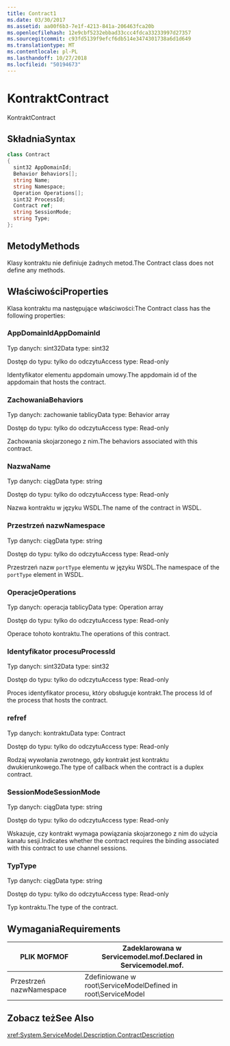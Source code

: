 ```yaml
---
title: Contract1
ms.date: 03/30/2017
ms.assetid: aa00f6b3-7e1f-4213-841a-206463fca20b
ms.openlocfilehash: 12e9cbf5232ebbad33ccc4fdca33233997d27357
ms.sourcegitcommit: c93fd5139f9efcf6db514e3474301738a6d1d649
ms.translationtype: MT
ms.contentlocale: pl-PL
ms.lasthandoff: 10/27/2018
ms.locfileid: "50194673"
---
```

# <a name="contract"></a><span data-ttu-id="3af8f-102">Kontrakt</span><span class="sxs-lookup"><span data-stu-id="3af8f-102">Contract</span></span>
<span data-ttu-id="3af8f-103">Kontrakt</span><span class="sxs-lookup"><span data-stu-id="3af8f-103">Contract</span></span>  
  
## <a name="syntax"></a><span data-ttu-id="3af8f-104">Składnia</span><span class="sxs-lookup"><span data-stu-id="3af8f-104">Syntax</span></span>  
  
```csharp
class Contract  
{  
  sint32 AppDomainId;  
  Behavior Behaviors[];  
  string Name;  
  string Namespace;  
  Operation Operations[];  
  sint32 ProcessId;  
  Contract ref;  
  string SessionMode;  
  string Type;  
};  
```  
  
## <a name="methods"></a><span data-ttu-id="3af8f-105">Metody</span><span class="sxs-lookup"><span data-stu-id="3af8f-105">Methods</span></span>  
 <span data-ttu-id="3af8f-106">Klasy kontraktu nie definiuje żadnych metod.</span><span class="sxs-lookup"><span data-stu-id="3af8f-106">The Contract class does not define any methods.</span></span>  
  
## <a name="properties"></a><span data-ttu-id="3af8f-107">Właściwości</span><span class="sxs-lookup"><span data-stu-id="3af8f-107">Properties</span></span>  
 <span data-ttu-id="3af8f-108">Klasa kontraktu ma następujące właściwości:</span><span class="sxs-lookup"><span data-stu-id="3af8f-108">The Contract class has the following properties:</span></span>  
  
### <a name="appdomainid"></a><span data-ttu-id="3af8f-109">AppDomainId</span><span class="sxs-lookup"><span data-stu-id="3af8f-109">AppDomainId</span></span>  
 <span data-ttu-id="3af8f-110">Typ danych: sint32</span><span class="sxs-lookup"><span data-stu-id="3af8f-110">Data type: sint32</span></span>  
  
 <span data-ttu-id="3af8f-111">Dostęp do typu: tylko do odczytu</span><span class="sxs-lookup"><span data-stu-id="3af8f-111">Access type: Read-only</span></span>  
  
 <span data-ttu-id="3af8f-112">Identyfikator elementu appdomain umowy.</span><span class="sxs-lookup"><span data-stu-id="3af8f-112">The appdomain id of the appdomain that hosts the contract.</span></span>  
  
### <a name="behaviors"></a><span data-ttu-id="3af8f-113">Zachowania</span><span class="sxs-lookup"><span data-stu-id="3af8f-113">Behaviors</span></span>  
 <span data-ttu-id="3af8f-114">Typ danych: zachowanie tablicy</span><span class="sxs-lookup"><span data-stu-id="3af8f-114">Data type: Behavior array</span></span>  
  
 <span data-ttu-id="3af8f-115">Dostęp do typu: tylko do odczytu</span><span class="sxs-lookup"><span data-stu-id="3af8f-115">Access type: Read-only</span></span>  
  
 <span data-ttu-id="3af8f-116">Zachowania skojarzonego z nim.</span><span class="sxs-lookup"><span data-stu-id="3af8f-116">The behaviors associated with this contract.</span></span>  
  
### <a name="name"></a><span data-ttu-id="3af8f-117">Nazwa</span><span class="sxs-lookup"><span data-stu-id="3af8f-117">Name</span></span>  
 <span data-ttu-id="3af8f-118">Typ danych: ciąg</span><span class="sxs-lookup"><span data-stu-id="3af8f-118">Data type: string</span></span>  
  
 <span data-ttu-id="3af8f-119">Dostęp do typu: tylko do odczytu</span><span class="sxs-lookup"><span data-stu-id="3af8f-119">Access type: Read-only</span></span>  
  
 <span data-ttu-id="3af8f-120">Nazwa kontraktu w języku WSDL.</span><span class="sxs-lookup"><span data-stu-id="3af8f-120">The name of the contract in WSDL.</span></span>  
  
### <a name="namespace"></a><span data-ttu-id="3af8f-121">Przestrzeń nazw</span><span class="sxs-lookup"><span data-stu-id="3af8f-121">Namespace</span></span>  
 <span data-ttu-id="3af8f-122">Typ danych: ciąg</span><span class="sxs-lookup"><span data-stu-id="3af8f-122">Data type: string</span></span>  
  
 <span data-ttu-id="3af8f-123">Dostęp do typu: tylko do odczytu</span><span class="sxs-lookup"><span data-stu-id="3af8f-123">Access type: Read-only</span></span>  
  
 <span data-ttu-id="3af8f-124">Przestrzeń nazw `portType` elementu w języku WSDL.</span><span class="sxs-lookup"><span data-stu-id="3af8f-124">The namespace of the `portType` element in WSDL.</span></span>  
  
### <a name="operations"></a><span data-ttu-id="3af8f-125">Operacje</span><span class="sxs-lookup"><span data-stu-id="3af8f-125">Operations</span></span>  
 <span data-ttu-id="3af8f-126">Typ danych: operacja tablicy</span><span class="sxs-lookup"><span data-stu-id="3af8f-126">Data type: Operation array</span></span>  
  
 <span data-ttu-id="3af8f-127">Dostęp do typu: tylko do odczytu</span><span class="sxs-lookup"><span data-stu-id="3af8f-127">Access type: Read-only</span></span>  
  
 <span data-ttu-id="3af8f-128">Operace tohoto kontraktu.</span><span class="sxs-lookup"><span data-stu-id="3af8f-128">The operations of this contract.</span></span>  
  
### <a name="processid"></a><span data-ttu-id="3af8f-129">Identyfikator procesu</span><span class="sxs-lookup"><span data-stu-id="3af8f-129">ProcessId</span></span>  
 <span data-ttu-id="3af8f-130">Typ danych: sint32</span><span class="sxs-lookup"><span data-stu-id="3af8f-130">Data type: sint32</span></span>  
  
 <span data-ttu-id="3af8f-131">Dostęp do typu: tylko do odczytu</span><span class="sxs-lookup"><span data-stu-id="3af8f-131">Access type: Read-only</span></span>  
  
 <span data-ttu-id="3af8f-132">Proces identyfikator procesu, który obsługuje kontrakt.</span><span class="sxs-lookup"><span data-stu-id="3af8f-132">The process Id of the process that hosts the contract.</span></span>  
  
### <a name="ref"></a><span data-ttu-id="3af8f-133">ref</span><span class="sxs-lookup"><span data-stu-id="3af8f-133">ref</span></span>  
 <span data-ttu-id="3af8f-134">Typ danych: kontraktu</span><span class="sxs-lookup"><span data-stu-id="3af8f-134">Data type: Contract</span></span>  
  
 <span data-ttu-id="3af8f-135">Dostęp do typu: tylko do odczytu</span><span class="sxs-lookup"><span data-stu-id="3af8f-135">Access type: Read-only</span></span>  
  
 <span data-ttu-id="3af8f-136">Rodzaj wywołania zwrotnego, gdy kontrakt jest kontraktu dwukierunkowego.</span><span class="sxs-lookup"><span data-stu-id="3af8f-136">The type of callback when the contract is a duplex contract.</span></span>  
  
### <a name="sessionmode"></a><span data-ttu-id="3af8f-137">SessionMode</span><span class="sxs-lookup"><span data-stu-id="3af8f-137">SessionMode</span></span>  
 <span data-ttu-id="3af8f-138">Typ danych: ciąg</span><span class="sxs-lookup"><span data-stu-id="3af8f-138">Data type: string</span></span>  
  
 <span data-ttu-id="3af8f-139">Dostęp do typu: tylko do odczytu</span><span class="sxs-lookup"><span data-stu-id="3af8f-139">Access type: Read-only</span></span>  
  
 <span data-ttu-id="3af8f-140">Wskazuje, czy kontrakt wymaga powiązania skojarzonego z nim do użycia kanału sesji.</span><span class="sxs-lookup"><span data-stu-id="3af8f-140">Indicates whether the contract requires the binding associated with this contract to use channel sessions.</span></span>  
  
### <a name="type"></a><span data-ttu-id="3af8f-141">Typ</span><span class="sxs-lookup"><span data-stu-id="3af8f-141">Type</span></span>  
 <span data-ttu-id="3af8f-142">Typ danych: ciąg</span><span class="sxs-lookup"><span data-stu-id="3af8f-142">Data type: string</span></span>  
  
 <span data-ttu-id="3af8f-143">Dostęp do typu: tylko do odczytu</span><span class="sxs-lookup"><span data-stu-id="3af8f-143">Access type: Read-only</span></span>  
  
 <span data-ttu-id="3af8f-144">Typ kontraktu.</span><span class="sxs-lookup"><span data-stu-id="3af8f-144">The type of the contract.</span></span>  
  
## <a name="requirements"></a><span data-ttu-id="3af8f-145">Wymagania</span><span class="sxs-lookup"><span data-stu-id="3af8f-145">Requirements</span></span>  
  
|<span data-ttu-id="3af8f-146">PLIK MOF</span><span class="sxs-lookup"><span data-stu-id="3af8f-146">MOF</span></span>|<span data-ttu-id="3af8f-147">Zadeklarowana w Servicemodel.mof.</span><span class="sxs-lookup"><span data-stu-id="3af8f-147">Declared in Servicemodel.mof.</span></span>|  
|---------|-----------------------------------|  
|<span data-ttu-id="3af8f-148">Przestrzeń nazw</span><span class="sxs-lookup"><span data-stu-id="3af8f-148">Namespace</span></span>|<span data-ttu-id="3af8f-149">Zdefiniowane w root\ServiceModel</span><span class="sxs-lookup"><span data-stu-id="3af8f-149">Defined in root\ServiceModel</span></span>|  
  
## <a name="see-also"></a><span data-ttu-id="3af8f-150">Zobacz też</span><span class="sxs-lookup"><span data-stu-id="3af8f-150">See Also</span></span>  
 <xref:System.ServiceModel.Description.ContractDescription>
